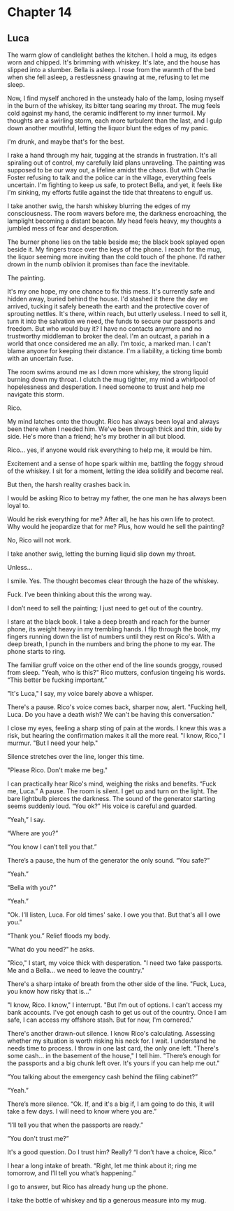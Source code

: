 # Chapter 14
## Luca
 
The warm glow of candlelight bathes the kitchen. I hold a mug, its edges worn and chipped. It's brimming with whiskey. It's late, and the house has slipped into a slumber. Bella is asleep. I rose from the warmth of the bed when she fell asleep, a restlessness gnawing at me, refusing to let me sleep.
 
Now, I find myself anchored in the unsteady halo of the lamp, losing myself in the burn of the whiskey, its bitter tang searing my throat. The mug feels cold against my hand, the ceramic indifferent to my inner turmoil. My thoughts are a swirling storm, each more turbulent than the last, and I gulp down another mouthful, letting the liquor blunt the edges of my panic.
 
I'm drunk, and maybe that's for the best. 

I rake a hand through my hair, tugging at the strands in frustration. It's all spiraling out of control, my carefully laid plans unraveling. The painting was supposed to be our way out, a lifeline amidst the chaos. But with Charlie Foster refusing to talk and the police car in the village, everything feels uncertain. I'm fighting to keep us safe, to protect Bella, and yet, it feels like I'm sinking, my efforts futile against the tide that threatens to engulf us.
 
I take another swig, the harsh whiskey blurring the edges of my consciousness. The room wavers before me, the darkness encroaching, the lamplight becoming a distant beacon. My head feels heavy, my thoughts a jumbled mess of fear and desperation.
 
The burner phone lies on the table beside me; the black book splayed open beside it. My fingers trace over the keys of the phone. I reach for the mug, the liquor seeming more inviting than the cold touch of the phone. I'd rather drown in the numb oblivion it promises than face the inevitable.
 
The painting. 

It's my one hope, my one chance to fix this mess. It's currently safe and hidden away, buried behind the house. I'd stashed it there the day we arrived, tucking it safely beneath the earth and the protective cover of sprouting nettles. It's there, within reach, but utterly useless. I need to sell it, turn it into the salvation we need, the funds to secure our passports and freedom. But who would buy it? I have no contacts anymore and no trustworthy middleman to broker the deal. I'm an outcast, a pariah in a world that once considered me an ally. I'm toxic, a marked man. I can't blame anyone for keeping their distance. I'm a liability, a ticking time bomb with an uncertain fuse.
 
The room swims around me as I down more whiskey, the strong liquid burning down my throat. I clutch the mug tighter, my mind a whirlpool of hopelessness and desperation. I need someone to trust and help me navigate this storm.
 
Rico.
 
My mind latches onto the thought. Rico has always been loyal and always been there when I needed him. We've been through thick and thin, side by side. He's more than a friend; he's my brother in all but blood.
 
Rico... yes, if anyone would risk everything to help me, it would be him.
 
Excitement and a sense of hope spark within me, battling the foggy shroud of the whiskey. I sit for a moment, letting the idea solidify and become real.
 
But then, the harsh reality crashes back in.
 
I would be asking Rico to betray my father, the one man he has always been loyal to.
 
Would he risk everything for me? After all, he has his own life to protect. Why would he jeopardize that for me? Plus, how would he sell the painting? 

No, Rico will not work.

I take another swig, letting the burning liquid slip down my throat. 
 
Unless… 

I smile. Yes. The thought becomes clear through the haze of the whiskey. 

Fuck. I’ve been thinking about this the wrong way.
 
I don’t need to sell the painting; I just need to get out of the country.

I stare at the black book. I take a deep breath and reach for the burner phone, its weight heavy in my trembling hands. I flip through the book, my fingers running down the list of numbers until they rest on Rico's. With a deep breath, I punch in the numbers and bring the phone to my ear. The phone starts to ring.
 
The familiar gruff voice on the other end of the line sounds groggy, roused from sleep. "Yeah, who is this?" Rico mutters, confusion tingeing his words. “This better be fucking important.”
 
"It's Luca," I say, my voice barely above a whisper.
 
There's a pause. Rico's voice comes back, sharper now, alert. "Fucking hell, Luca. Do you have a death wish? We can't be having this conversation."
 
I close my eyes, feeling a sharp sting of pain at the words. I knew this was a risk, but hearing the confirmation makes it all the more real. "I know, Rico," I murmur. "But I need your help."
 
Silence stretches over the line, longer this time. 

"Please Rico. Don't make me beg."

I can practically hear Rico's mind, weighing the risks and benefits. “Fuck me, Luca.” A pause. The room is silent. I get up and turn on the light. The bare lightbulb pierces the darkness. The sound of the generator starting seems suddenly loud. “You ok?” His voice is careful and guarded.
 
“Yeah,” I say.
 
“Where are you?”
 
“You know I can’t tell you that.”
 
There’s a pause, the hum of the generator the only sound. “You safe?”
 
“Yeah.”
 
“Bella with you?”
 
“Yeah.”
 
"Ok. I'll listen, Luca. For old times' sake. I owe you that. But that's all I owe you."
 
“Thank you.” Relief floods my body.

"What do you need?" he asks.
 
"Rico," I start, my voice thick with desperation. "I need two fake passports. Me and a Bella... we need to leave the country."
 
There's a sharp intake of breath from the other side of the line. "Fuck, Luca, you know how risky that is..."
 
"I know, Rico. I know," I interrupt. "But I'm out of options. I can't access my bank accounts. I've got enough cash to get us out of the country. Once I am safe, I can access my offshore stash. But for now, I'm cornered."
 
There's another drawn-out silence. I know Rico's calculating. Assessing whether my situation is worth risking his neck for. I wait. I understand he needs time to process. I throw in one last card, the only one left. "There's some cash... in the basement of the house," I tell him. "There’s enough for the passports and a big chunk left over. It's yours if you can help me out."
 
“You talking about the emergency cash behind the filing cabinet?”
 
“Yeah.”
 
There’s more silence. “Ok. If, and it's a big if, I am going to do this, it will take a few days. I will need to know where you are.”
 
“I’ll tell you that when the passports are ready.”
 
“You don't trust me?”
 
It's a good question. Do I trust him? Really? “I don’t have a choice, Rico.”
 
I hear a long intake of breath. “Right, let me think about it; ring me tomorrow, and I’ll tell you what’s happening.”
 
I go to answer, but Rico has already hung up the phone.
 
I take the bottle of whiskey and tip a generous measure into my mug.
